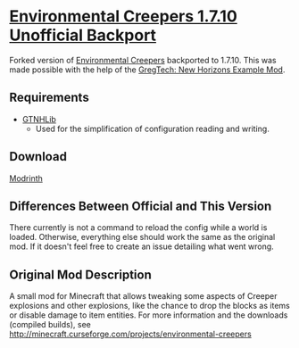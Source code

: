 # [Environmental Creepers 1.7.10 Unofficial Backport]()
Forked version of [Environmental Creepers](https://github.com/maruohon/environmentalcreepers)
backported to 1.7.10. This was made possible with the help of the
[GregTech: New Horizons Example Mod](https://github.com/GTNewHorizons/ExampleMod1.7.10).

## Requirements
- [GTNHLib](https://github.com/GTNewHorizons/GTNHLib)
  - Used for the simplification of configuration reading and writing.

## Download
[Modrinth](https://modrinth.com/mod/environmental-creepers-backport)

## Differences Between Official and This Version
There currently is not a command to reload the config while a world is
loaded. Otherwise, everything else should work the same as the original
mod. If it doesn't feel free to create an issue detailing what went wrong.

## Original Mod Description
A small mod for Minecraft that allows tweaking some aspects of Creeper explosions and other explosions,
like the chance to drop the blocks as items or disable damage to item entities.
For more information and the downloads (compiled builds), see http://minecraft.curseforge.com/projects/environmental-creepers
